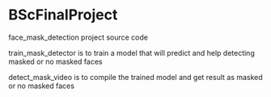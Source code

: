 # BScFinalProject
face_mask_detection project source code  

train_mask_detector is to train a model that will predict and help detecting masked or no masked faces

detect_mask_video is to compile the trained model and get result as masked or no masked faces
